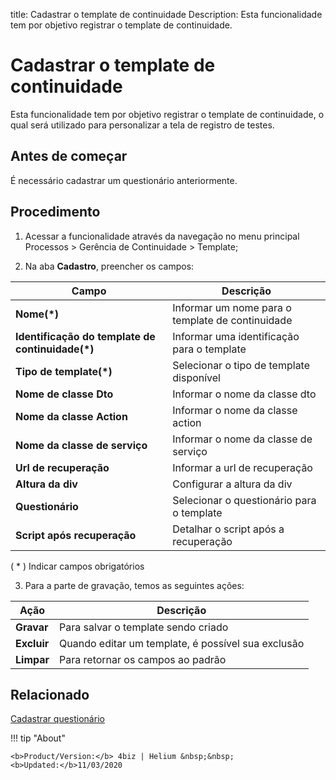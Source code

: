 title: Cadastrar o template de continuidade
Description: Esta funcionalidade tem por objetivo registrar o template de continuidade.
# Cadastrar o template de continuidade

Esta funcionalidade tem por objetivo registrar o template de continuidade, o qual será utilizado para personalizar a tela de registro de testes.

Antes de começar
--------------------

É necessário cadastrar um questionário anteriormente.

Procedimento
----------------

1.  Acessar a funcionalidade através da navegação no menu principal Processos \>
    Gerência de Continuidade \> Template;

2.  Na aba **Cadastro**, preencher os campos:

|Campo|Descrição|
|-----|-----------|
|**Nome(\*)**|Informar um nome para o template de continuidade|
|**Identificação do template de continuidade(\*)**|Informar uma identificação para o template|
|**Tipo de template(\*)**|Selecionar o tipo de template disponível|
|**Nome de classe Dto**|Informar o nome da classe dto|
|**Nome da classe Action**|Informar o nome da classe action|
|**Nome da classe de serviço**|Informar o nome da classe de serviço|
|**Url de recuperação**|Informar a url de recuperação|
|**Altura da div**|Configurar a altura da div|
|**Questionário**|Selecionar o questionário para o template|
|**Script após recuperação**|Detalhar o script após a recuperação|

( * ) Indicar campos obrigatórios

3.  Para a parte de gravação, temos as seguintes ações:

|Ação|Descrição|
|------|-----------|
|**Gravar**|Para salvar o template sendo criado|
|**Excluir**|Quando editar um template, é possível sua exclusão|
|**Limpar**|Para retornar os campos ao padrão|

Relacionado
----------------

[Cadastrar questionário](/pt-br/4biz-helium/platform-administration/questionnaires/questionaires-management/register-questionnaire.html)

<!-- <i class='fa fa-youtube-play  fa-2x' style='color:#97ce17;vertical-align: middle;'> </i> [Video Library](https://www.youtube.com/playlist?list=PLB5qK2uzf2RPHLLyCQ9CqOeIt08azAa6k)'
-->
!!! tip "About"

    <b>Product/Version:</b> 4biz | Helium &nbsp;&nbsp;
    <b>Updated:</b>11/03/2020
